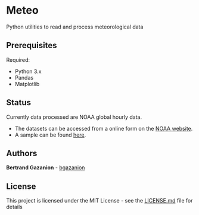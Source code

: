 # Meteo

Python utilities to read and process meteorological data

## Prerequisites

Required:

* Python 3.x
* Pandas
* Matplotlib

## Status

Currently data processed are NOAA global hourly data.
- The datasets can be accessed from a online form on the [NOAA website](https://gis.ncdc.noaa.gov/maps/ncei/cdo/hourly).
- A sample can be found [here](https://www.ncdc.noaa.gov/cdohtml/3505dat.txt).

## Authors

**Bertrand Gazanion** - [bgazanion](https://github.com/bgazanion)

## License

This project is licensed under the MIT License - see the [LICENSE.md](LICENSE.md) file for details